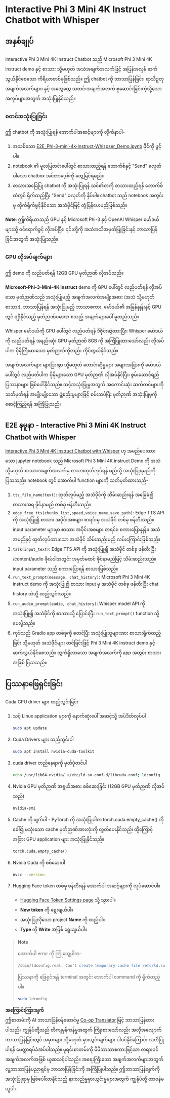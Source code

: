 <!--
CO_OP_TRANSLATOR_METADATA:
{
  "original_hash": "006e8cf75211d3297f24e1b22e38955f",
  "translation_date": "2025-07-09T19:12:24+00:00",
  "source_file": "md/02.Application/01.TextAndChat/Phi3/E2E_Phi-3-mini_with_whisper.md",
  "language_code": "my"
}
-->
# Interactive Phi 3 Mini 4K Instruct Chatbot with Whisper

## အနှစ်ချုပ်

Interactive Phi 3 Mini 4K Instruct Chatbot သည် Microsoft Phi 3 Mini 4K instruct demo နှင့် စာသား သို့မဟုတ် အသံအချက်အလက်ဖြင့် အပြန်အလှန် ဆက်သွယ်နိုင်စေသော ကိရိယာတစ်ခုဖြစ်သည်။ ဤ chatbot ကို ဘာသာပြန်ခြင်း၊ ရာသီဥတု အချက်အလက်များ၊ နှင့် အထွေထွေ သတင်းအချက်အလက် စုဆောင်းခြင်းကဲ့သို့သော အလုပ်များအတွက် အသုံးပြုနိုင်သည်။

### စတင်အသုံးပြုခြင်း

ဤ chatbot ကို အသုံးပြုရန် အောက်ပါအဆင့်များကို လိုက်နာပါ-

1. အသစ်သော [E2E_Phi-3-mini-4k-instruct-Whispser_Demo.ipynb](https://github.com/microsoft/Phi-3CookBook/blob/main/code/06.E2E/E2E_Phi-3-mini-4k-instruct-Whispser_Demo.ipynb) ဖိုင်ကို ဖွင့်ပါ။
2. notebook ၏ မူလပြတင်းပေါ်တွင် စာသားထည့်ရန် ဘောက်စ်နှင့် "Send" ခလုတ်ပါသော chatbox အင်တာဖေ့စ်ကို တွေ့မြင်ရမည်။
3. စာသားအခြေပြု chatbot ကို အသုံးပြုရန် သင်၏စာကို စာသားထည့်ရန် ဘောက်စ်ထဲတွင် ရိုက်ထည့်ပြီး "Send" ခလုတ်ကို နှိပ်ပါ။ chatbot သည် notebook အတွင်းမှ တိုက်ရိုက်ဖွင့်နိုင်သော အသံဖိုင်ဖြင့် တုံ့ပြန်ပေးမည်ဖြစ်သည်။

**Note**: ဤကိရိယာသည် GPU နှင့် Microsoft Phi-3 နှင့် OpenAI Whisper မော်ဒယ်များသို့ ဝင်ရောက်ခွင့် လိုအပ်ပြီး၊ ၎င်းတို့ကို အသံအသိအမှတ်ပြုခြင်းနှင့် ဘာသာပြန်ခြင်းအတွက် အသုံးပြုသည်။

### GPU လိုအပ်ချက်များ

ဤ demo ကို လည်ပတ်ရန် 12GB GPU မှတ်ဉာဏ် လိုအပ်သည်။

**Microsoft-Phi-3-Mini-4K instruct** demo ကို GPU ပေါ်တွင် လည်ပတ်ရန် လိုအပ်သော မှတ်ဉာဏ်သည် အသုံးပြုမည့် အချက်အလက်အမျိုးအစား (အသံ သို့မဟုတ် စာသား), ဘာသာပြန်ရန် အသုံးပြုမည့် ဘာသာစကား, မော်ဒယ်၏ အမြန်နှုန်းနှင့် GPU တွင် ရရှိနိုင်သည့် မှတ်ဉာဏ်ပမာဏ စသည့် အချက်များပေါ် မူတည်သည်။

Whisper မော်ဒယ်ကို GPU ပေါ်တွင် လည်ပတ်ရန် ဒီဇိုင်းဆွဲထားပြီး၊ Whisper မော်ဒယ်ကို လည်ပတ်ရန် အနည်းဆုံး GPU မှတ်ဉာဏ် 8GB ကို အကြံပြုထားသော်လည်း လိုအပ်ပါက ပိုမိုကြီးမားသော မှတ်ဉာဏ်ကိုလည်း ကိုင်တွယ်နိုင်သည်။

အချက်အလက်များ များပြားစွာ သို့မဟုတ် တောင်းဆိုမှုများ အများအပြားကို မော်ဒယ်ပေါ်တွင် လည်ပတ်ပါက ပိုမိုများသော GPU မှတ်ဉာဏ် လိုအပ်နိုင်ပြီး၊ စွမ်းဆောင်ရည် ပြဿနာများ ဖြစ်ပေါ်နိုင်သည်။ သင့်အသုံးပြုမှုအတွက် အကောင်းဆုံး ဆက်တင်များကို သတ်မှတ်ရန် အမျိုးမျိုးသော ဖွဲ့စည်းမှုများဖြင့် စမ်းသပ်ပြီး မှတ်ဉာဏ် အသုံးပြုမှုကို စောင့်ကြည့်ရန် အကြံပြုသည်။

## E2E နမူနာ - Interactive Phi 3 Mini 4K Instruct Chatbot with Whisper

[Interactive Phi 3 Mini 4K Instruct Chatbot with Whisper](https://github.com/microsoft/Phi-3CookBook/blob/main/code/06.E2E/E2E_Phi-3-mini-4k-instruct-Whispser_Demo.ipynb) ဟု အမည်ပေးထားသော jupyter notebook သည် Microsoft Phi 3 Mini 4K instruct Demo ကို အသံ သို့မဟုတ် စာသားအချက်အလက်မှ စာသားထုတ်လုပ်ရန် မည်သို့ အသုံးပြုရမည်ကို ပြသသည်။ notebook တွင် အောက်ပါ function များကို သတ်မှတ်ထားသည်-

1. `tts_file_name(text)`: ထုတ်လုပ်မည့် အသံဖိုင်ကို သိမ်းဆည်းရန် အခြေခံ၍ စာသားအရ ဖိုင်နာမည် တစ်ခု ဖန်တီးသည်။
1. `edge_free_tts(chunks_list,speed,voice_name,save_path)`: Edge TTS API ကို အသုံးပြု၍ စာသား အပိုင်းအစများ စာရင်းမှ အသံဖိုင် တစ်ခု ဖန်တီးသည်။ input parameter များမှာ စာသား အပိုင်းအစများ စာရင်း၊ စကားပြောနှုန်း၊ အသံအမည်နှင့် ထုတ်လုပ်ထားသော အသံဖိုင် သိမ်းဆည်းမည့် လမ်းကြောင်းဖြစ်သည်။
1. `talk(input_text)`: Edge TTS API ကို အသုံးပြု၍ အသံဖိုင် တစ်ခု ဖန်တီးပြီး /content/audio ဖိုလ်ဒါအတွင်း အမှတ်မထင် ဖိုင်နာမည်ဖြင့် သိမ်းဆည်းသည်။ input parameter သည် စကားပြောရန် စာသားဖြစ်သည်။
1. `run_text_prompt(message, chat_history)`: Microsoft Phi 3 Mini 4K instruct demo ကို အသုံးပြု၍ စာသား input မှ အသံဖိုင် တစ်ခု ဖန်တီးပြီး chat history ထဲသို့ ထည့်သွင်းသည်။
1. `run_audio_prompt(audio, chat_history)`: Whisper model API ကို အသုံးပြု၍ အသံဖိုင်ကို စာသားသို့ ပြောင်းပြီး `run_text_prompt()` function သို့ ပေးပို့သည်။
1. ကုဒ်သည် Gradio app တစ်ခုကို စတင်ပြီး အသုံးပြုသူများအား စာသားရိုက်ထည့်ခြင်း သို့မဟုတ် အသံဖိုင်များ တင်ခြင်းဖြင့် Phi 3 Mini 4K instruct demo နှင့် ဆက်သွယ်နိုင်စေသည်။ ထွက်ရှိလာသော အချက်အလက်ကို app အတွင်း စာသားအဖြစ် ပြသသည်။

## ပြဿနာဖြေရှင်းခြင်း

Cuda GPU driver များ ထည့်သွင်းခြင်း

1. သင့် Linux application များကို နောက်ဆုံးပေါ် အဆင့်သို့ အပ်ဒိတ်လုပ်ပါ

    ```bash
    sudo apt update
    ```

1. Cuda Drivers များ ထည့်သွင်းပါ

    ```bash
    sudo apt install nvidia-cuda-toolkit
    ```

1. cuda driver တည်နေရာကို မှတ်ပုံတင်ပါ

    ```bash
    echo /usr/lib64-nvidia/ >/etc/ld.so.conf.d/libcuda.conf; ldconfig
    ```

1. Nvidia GPU မှတ်ဉာဏ် အရွယ်အစား စစ်ဆေးခြင်း (12GB GPU မှတ်ဉာဏ် လိုအပ်သည်)

    ```bash
    nvidia-smi
    ```

1. Cache ကို ဖျက်ပါ - PyTorch ကို အသုံးပြုပါက torch.cuda.empty_cache() ကို ခေါ်၍ မသုံးသော cache မှတ်ဉာဏ်အားလုံးကို လွှတ်ပေးနိုင်သည်၊ ထို့ကြောင့် အခြား GPU application များ အသုံးပြုနိုင်သည်။

    ```python
    torch.cuda.empty_cache() 
    ```

1. Nvidia Cuda ကို စစ်ဆေးပါ

    ```bash
    nvcc --version
    ```

1. Hugging Face token တစ်ခု ဖန်တီးရန် အောက်ပါ အဆင့်များကို လုပ်ဆောင်ပါ။

    - [Hugging Face Token Settings page](https://huggingface.co/settings/tokens?WT.mc_id=aiml-137032-kinfeylo) သို့ သွားပါ။
    - **New token** ကို ရွေးချယ်ပါ။
    - အသုံးပြုလိုသော project **Name** ကို ထည့်ပါ။
    - **Type** ကို **Write** အဖြစ် ရွေးချယ်ပါ။

> **Note**
>
> အောက်ပါ error ကို ကြုံတွေ့ပါက-
>
> ```bash
> /sbin/ldconfig.real: Can't create temporary cache file /etc/ld.so.cache~: Permission denied 
> ```
>
> ပြဿနာကို ဖြေရှင်းရန် terminal အတွင်း အောက်ပါ command ကို ရိုက်ထည့်ပါ။
>
> ```bash
> sudo ldconfig
> ```

**အကြောင်းကြားချက်**  
ဤစာတမ်းကို AI ဘာသာပြန်ဝန်ဆောင်မှု [Co-op Translator](https://github.com/Azure/co-op-translator) ဖြင့် ဘာသာပြန်ထားပါသည်။ ကျွန်ုပ်တို့သည် တိကျမှန်ကန်မှုအတွက် ကြိုးစားသော်လည်း အလိုအလျောက် ဘာသာပြန်ခြင်းတွင် အမှားများ သို့မဟုတ် မှားယွင်းချက်များ ပါဝင်နိုင်ကြောင်း သတိပြုပါရန် မေတ္တာရပ်ခံအပ်ပါသည်။ မူရင်းစာတမ်းကို မိမိဘာသာစကားဖြင့်သာ တရားဝင်အချက်အလက်အဖြစ် ယူဆသင့်ပါသည်။ အရေးကြီးသော အချက်အလက်များအတွက် လူ့ဘာသာပြန်ပညာရှင်မှ ဘာသာပြန်ခြင်းကို အကြံပြုပါသည်။ ဤဘာသာပြန်ချက်ကို အသုံးပြုရာမှ ဖြစ်ပေါ်လာနိုင်သည့် နားလည်မှုမှားယွင်းမှုများအတွက် ကျွန်ုပ်တို့ တာဝန်မယူပါ။